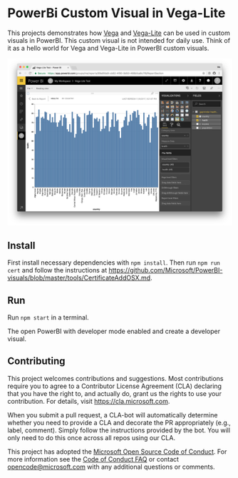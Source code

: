 # PowerBi Custom Visual in Vega-Lite

This projects demonstrates how [Vega](vega.github.io/vega) and [Vega-Lite](vega.github.io/vega-lite) can be used in custom visuals in PowerBI. This custom visual is not intended for daily use. Think of it as a hello world for Vega and Vega-Lite in PowerBI custom visuals.

![Screenshot](screenshot.png)

## Install

First install necessary dependencies with `npm install`.
Then run `npm run cert` and follow the instructions at https://github.com/Microsoft/PowerBI-visuals/blob/master/tools/CertificateAddOSX.md.

## Run

Run `npm start` in a terminal.

The open PowerBI with developer mode enabled and create a developer visual.

## Contributing

This project welcomes contributions and suggestions.  Most contributions require you to agree to a Contributor License Agreement (CLA) declaring that you have the right to, and actually do, grant us the rights to use your contribution. For details, visit https://cla.microsoft.com.

When you submit a pull request, a CLA-bot will automatically determine whether you need to provide a CLA and decorate the PR appropriately (e.g., label, comment). Simply follow the instructions provided by the bot. You will only need to do this once across all repos using our CLA.

This project has adopted the [Microsoft Open Source Code of Conduct](https://opensource.microsoft.com/codeofconduct/).
For more information see the [Code of Conduct FAQ](https://opensource.microsoft.com/codeofconduct/faq/) or
contact [opencode@microsoft.com](mailto:opencode@microsoft.com) with any additional questions or comments.

